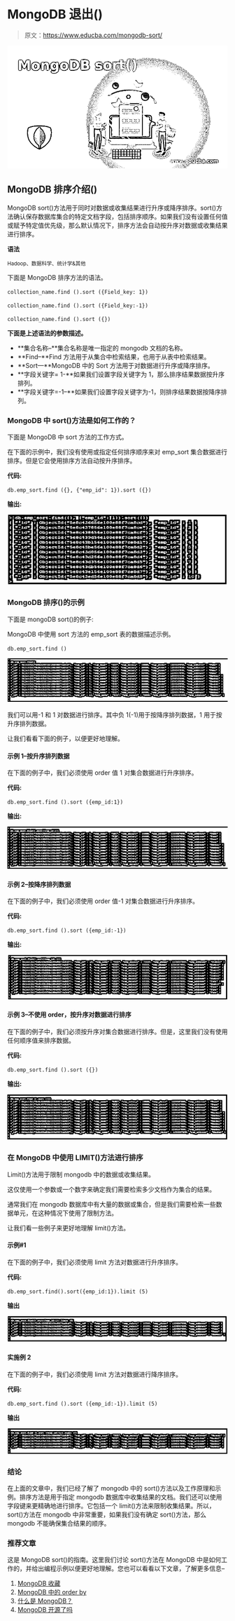 # MongoDB 退出()

> 原文：<https://www.educba.com/mongodb-sort/>

![MongoDB sort()](img/49108faa8ca5965d76859ffb285859cf.png)



## MongoDB 排序介绍()

MongoDB sort()方法用于同时对数据或收集结果进行升序或降序排序。sort()方法确认保存数据库集合的特定文档字段，包括排序顺序。如果我们没有设置任何值或赋予特定值优先级，那么默认情况下，排序方法会自动按升序对数据或收集结果进行排序。

**语法**

<small>Hadoop、数据科学、统计学&其他</small>

下面是 MongoDB 排序方法的语法。

`collection_name.find ().sort ({Field_key: 1})`

`collection_name.find ().sort ({Field_key:-1})`

`collection_name.find ().sort ({})`

**下面是上述语法的参数描述。**

*   **集合名称–**集合名称是唯一指定的 mongodb 文档的名称。
*   **Find–**Find 方法用于从集合中检索结果，也用于从表中检索结果。
*   **Sort—**MongoDB 中的 Sort 方法用于对数据进行升序或降序排序。
*   **字段关键字= 1-**如果我们设置字段关键字为 1，那么排序结果数据按升序排列。
*   **字段关键字=-1–**如果我们设置字段关键字为-1，则排序结果数据按降序排列。

### MongoDB 中 sort()方法是如何工作的？

下面是 MongoDB 中 sort 方法的工作方式。

在下面的示例中，我们没有使用或指定任何排序顺序来对 emp_sort 集合数据进行排序。但是它会使用排序方法自动按升序排序。

**代码:**

`db.emp_sort.find ({}, {"emp_id": 1}).sort ({})`

**输出:**

![MongoDB sort() output 1](img/36a313e0dcd7575806099e8bf44ea36a.png)



### MongoDB 排序()的示例

下面是 mongoDB sort()的例子:

MongoDB 中使用 sort 方法的 emp_sort 表的数据描述示例。

`db.emp_sort.find ()`

![MongoDB sort() output 2](img/c76dbbcbf4d8f487e8c22d82c881d131.png)



我们可以用-1 和 1 对数据进行排序。其中负 1(-1)用于按降序排列数据，1 用于按升序排列数据。

让我们看看下面的例子，以便更好地理解。

#### 示例 1–按升序排列数据

在下面的例子中，我们必须使用 order 值 1 对集合数据进行升序排序。

**代码:**

`db.emp_sort.find ().sort ({emp_id:1})`

**输出:**

![MongoDB sort() output 3](img/b8e4487c19f4de7c8ecc3767aac14aad.png)



#### 示例 2–按降序排列数据

在下面的例子中，我们必须使用 order 值-1 对集合数据进行升序排序。

**代码:**

`db.emp_sort.find ().sort ({emp_id:-1})`

**输出:**

![output 4](img/e37f6f013e95ae97cc46f28a7687a572.png)



#### 示例 3–不使用 order，按升序对数据进行排序

在下面的例子中，我们必须按升序对集合数据进行排序。但是，这里我们没有使用任何顺序值来排序数据。

**代码:**

`db.emp_sort.find ().sort ({})`

**输出:**

![output 5](img/b24f4d826e3d7ffb9a01710535f159a7.png)



### 在 MongoDB 中使用 LIMIT()方法进行排序

Limit()方法用于限制 mongodb 中的数据或收集结果。

这仅使用一个参数或一个数字来确定我们需要检索多少文档作为集合的结果。

通常我们在 mongodb 数据库中有大量的数据或集合，但是我们需要检索一些数据单元，在这种情况下使用了限制方法。

让我们看一些例子来更好地理解 limit()方法。

#### 示例#1

在下面的例子中，我们必须使用 limit 方法对数据进行升序排序。

**代码:**

`db.emp_sort.find().sort({emp_id:1}).limit (5)`

**输出**

![output 6](img/7d02fd0384ac4effef6a36fb850e5cef.png)



#### 实施例 2

在下面的例子中，我们必须使用 limit 方法对数据进行降序排序。

**代码:**

`db.emp_sort.find ().sort ({emp_id:-1}).limit (5)`

**输出**

![output 7](img/08d4b877229c12e80312f271a2743242.png)



### 结论

在上面的文章中，我们已经了解了 mongodb 中的 sort()方法以及工作原理和示例。排序方法是用于指定 mongodb 数据库中收集结果的文档。我们还可以使用字段键来更精确地进行排序。它包括一个 limit()方法来限制收集结果。所以，sort()方法在 mongodb 中非常重要，如果我们没有确定 sort()方法，那么 mongodb 不能确保集合结果的顺序。

### 推荐文章

这是 MongoDB sort()的指南。这里我们讨论 sort()方法在 MongoDB 中是如何工作的，并给出编程示例以便更好地理解。您也可以看看以下文章，了解更多信息–

1.  [MongoDB 收藏](https://www.educba.com/mongodb-collection/)
2.  [MongoDB 中的 order by](https://www.educba.com/order-by-in-mongodb/)
3.  [什么是 MongoDB？](https://www.educba.com/what-is-mongodb/)
4.  [MongoDB 开源了吗](https://www.educba.com/mongodb-open-source/)





